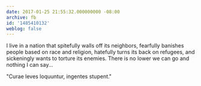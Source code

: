 ```yaml
---
date: 2017-01-25 21:55:32.000000000 -08:00
archive: fb
id: '1485410132'
weblog: false
---
```


I live in a nation that spitefully walls off its neighbors, fearfully banishes people based on race and religion, hatefully turns its back on refugees, and sickeningly wants to torture its enemies. There is no lower we can go and nothing I can say…

"Curae leves loquuntur, ingentes stupent."
